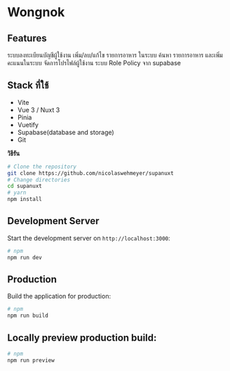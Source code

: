 # Wongnok

## Features

ระบบลงทะเบียนบัญชีผู้ใช้งาน
เพิ่ม/ลบ/แก้ไข รายการอาหาร ในระบบ
ค้นหา รายการอาหาร และเพิ่มคะแนนในระบบ
จัดการโปรไฟล์ผู้ใช้งาน
ระบบ Role Policy จาก supabase

## Stack ที่ใช้

- Vite
- Vue 3 / Nuxt 3
- Pinia
- Vuetify
- Supabase(database and storage)
- Git

**วิธีรัน**

```bash
# Clone the repository
git clone https://github.com/nicolaswehmeyer/supanuxt
# Change directories
cd supanuxt
# yarn
npm install
```

## Development Server

Start the development server on `http://localhost:3000`:

```bash
# npm
npm run dev
```

## Production

Build the application for production:

```bash
# npm
npm run build
```

## Locally preview production build:

```bash
# npm
npm run preview
```
